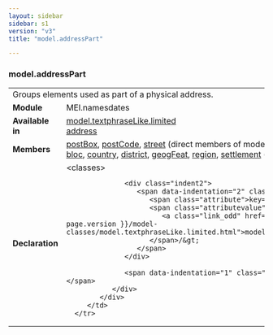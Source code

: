 ```yaml
---
layout: sidebar
sidebar: s1
version: "v3"
title: "model.addressPart"

---
```


<div class="classSpec model">
   <h3 id="model.addressPart">model.addressPart</h3>
   <table class="wovenodd">
      <tr>
         <td colspan="2" class="wovenodd-col2">Groups elements used as part of a physical address.</td>
      </tr>
      <tr>
         <td class="wovenodd-col1">
            <strong>Module</strong>
         </td>
         <td class="wovenodd-col2">MEI.namesdates</td>
      </tr>
      <tr>
         <td class="wovenodd-col1">
            <strong>Available in</strong>
         </td>
         <td class="wovenodd-col2">
            <div class="parent">
               <div>
                  <a class="link_odd_classSpec" href="/{{ site.baseurl }}/{{ page.version }}/model-classes/model.textphraseLike.limited.html">model.textphraseLike.limited</a>
               </div>
               <div>
                  <a class="link_odd_elementSpec" href="/{{ site.baseurl }}/{{ page.version }}/elements/address.html">address</a>
               </div>
            </div>
         </td>
      </tr>
      <tr>
         <td class="wovenodd-col1">
            <strong>Members</strong>
         </td>
         <td class="wovenodd-col2">
            <div class="parent">
               <div>
                  <a class="link_odd_elementSpec" href="/{{ site.baseurl }}/{{ page.version }}/elements/postBox.html">postBox</a>, 
                  <a class="link_odd_elementSpec" href="/{{ site.baseurl }}/{{ page.version }}/elements/postCode.html">postCode</a>, 
                  <a class="link_odd_elementSpec" href="/{{ site.baseurl }}/{{ page.version }}/elements/street.html">street</a> (direct members of model.addressPart)
               </div>
               <div>
                  <a class="link_odd_elementSpec" href="/{{ site.baseurl }}/{{ page.version }}/model-classes/bloc.html">bloc</a>, 
                  <a class="link_odd_elementSpec" href="/{{ site.baseurl }}/{{ page.version }}/model-classes/country.html">country</a>, 
                  <a class="link_odd_elementSpec" href="/{{ site.baseurl }}/{{ page.version }}/model-classes/district.html">district</a>, 
                  <a class="link_odd_elementSpec" href="/{{ site.baseurl }}/{{ page.version }}/model-classes/geogFeat.html">geogFeat</a>, 
                  <a class="link_odd_elementSpec" href="/{{ site.baseurl }}/{{ page.version }}/model-classes/region.html">region</a>, 
                  <a class="link_odd_elementSpec" href="/{{ site.baseurl }}/{{ page.version }}/model-classes/settlement.html">settlement</a>
                  <span> (via 
                     <a class="link_odd_classSpec" href="/{{ site.baseurl }}/{{ page.version }}/model-classes/model.geogNamePart.html">model.geogNamePart</a>)
                  </span>
               </div>
            </div>
         </td>
      </tr>
      <tr>
         <td class="wovenodd-col1">
            <strong>Declaration</strong>
         </td>
         <td class="wovenodd-col2">
            <div xml:space="preserve" class="pre">
               <div class="indent1">
                  <span data-indentation="1" class="element">&lt;classes&gt;</span>
                  
                  <div class="indent2">
                     <span data-indentation="2" class="element">&lt;memberOf 
                        <span class="attribute">key=</span>
                        <span class="attributevalue">"
                           <a class="link_odd" href="/{{ site.baseurl }}/{{ page.version }}/model-classes/model.textphraseLike.limited.html">model.textphraseLike.limited</a>"
                        </span>/&gt;
                     </span>
                  </div>
                  
                  <span data-indentation="1" class="element">&lt;/classes&gt;</span>
               </div>
            </div>
         </td>
      </tr>
   </table>
</div>
